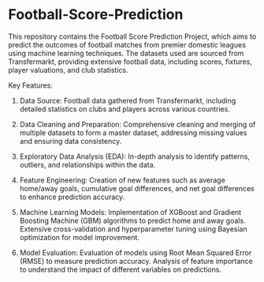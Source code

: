 # Football-Score-Prediction
This repository contains the Football Score Prediction Project, which aims to predict the outcomes of football matches from premier domestic leagues using machine learning techniques. The datasets used are sourced from Transfermarkt, providing extensive football data, including scores, fixtures, player valuations, and club statistics.

Key Features:
1) Data Source: Football data gathered from Transfermarkt, including detailed statistics on clubs and players across various countries.
    
2) Data Cleaning and Preparation: Comprehensive cleaning and merging of multiple datasets to form a master dataset, addressing missing values and ensuring data consistency.
    
3) Exploratory Data Analysis (EDA): In-depth analysis to identify patterns, outliers, and relationships within the data.
 
4) Feature Engineering: Creation of new features such as average home/away goals, cumulative goal differences, and net goal differences to enhance prediction accuracy.
    
5) Machine Learning Models: Implementation of XGBoost and Gradient Boosting Machine (GBM) algorithms to predict home and away goals. Extensive cross-validation and hyperparameter tuning using Bayesian optimization for model improvement.
    
6) Model Evaluation: Evaluation of models using Root Mean Squared Error (RMSE) to measure prediction accuracy. Analysis of feature importance to understand the impact of different variables on predictions.

